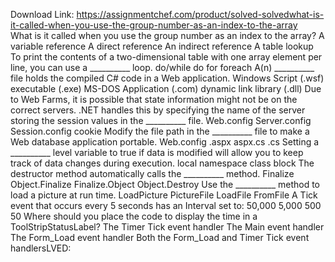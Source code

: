 Download Link: https://assignmentchef.com/product/solved-solvedwhat-is-it-called-when-you-use-the-group-number-as-an-index-to-the-array
<br>
What is it called when you use the group number as an index to the array? A variable reference A direct reference An indirect reference A table lookup To print the contents of a two-dimensional table with one array element per line, you can use a __________ loop. do/while do for foreach A(n) __________ file holds the compiled C# code in a Web application. Windows Script (.wsf) executable (.exe) MS-DOS Application (.com) dynamic link library (.dll) Due to Web Farms, it is possible that state information might not be on the correct servers. .NET handles this by specifying the name of the server storing the session values in the __________ file. Web.config Server.config Session.config cookie Modify the file path in the __________ file to make a Web database application portable. Web.config .aspx aspx.cs .cs Setting a __________ level variable to true if data is modified will allow you to keep track of data changes during execution. local namespace class block The destructor method automatically calls the __________ method. Finalize Object.Finalize Finalize.Object Object.Destroy Use the __________ method to load a picture at run time. LoadPicture PictureFile LoadFile FromFile A Tick event that occurs every 5 seconds has an Interval set to: 50,000 5,000 500 50 Where should you place the code to display the time in a ToolStripStatusLabel? The Timer Tick event handler The Main event handler The Form_Load event handler Both the Form_Load and Timer Tick event handlersLVED: